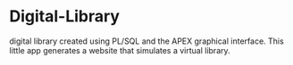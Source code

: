 # Digital-Library
digital library created using PL/SQL and the APEX graphical interface. This little app generates a website that simulates a virtual library.
